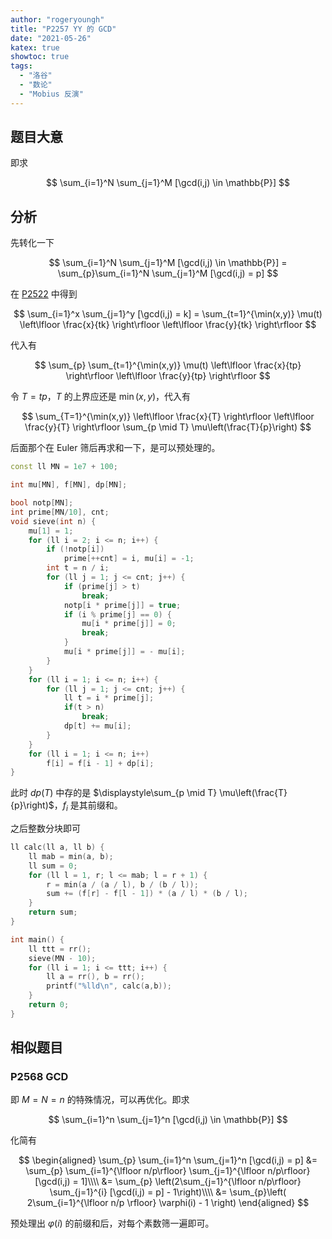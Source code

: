 ```yaml
---
author: "rogeryoungh"
title: "P2257 YY 的 GCD"
date: "2021-05-26"
katex: true
showtoc: true
tags: 
  - "洛谷"
  - "数论"
  - "Mobius 反演"
---
```


## 题目大意

即求

$$
\sum_{i=1}^N \sum_{j=1}^M [\gcd(i,j) \in \mathbb{P}]
$$

## 分析

先转化一下

$$
\sum_{i=1}^N \sum_{j=1}^M [\gcd(i,j) \in \mathbb{P}] = \sum_{p}\sum_{i=1}^N \sum_{j=1}^M [\gcd(i,j) = p]
$$

在 [P2522](../p2522) 中得到

$$
\sum_{i=1}^x \sum_{j=1}^y [\gcd(i,j) = k] = \sum_{t=1}^{\min(x,y)} \mu(t) \left\lfloor \frac{x}{tk} \right\rfloor \left\lfloor \frac{y}{tk} \right\rfloor
$$

代入有

$$
\sum_{p} \sum_{t=1}^{\min(x,y)} \mu(t) \left\lfloor \frac{x}{tp} \right\rfloor \left\lfloor \frac{y}{tp} \right\rfloor
$$

令 $T = tp$，$T$ 的上界应还是 $\min(x,y)$，代入有

$$
\sum_{T=1}^{\min(x,y)}  \left\lfloor \frac{x}{T} \right\rfloor \left\lfloor \frac{y}{T} \right\rfloor \sum_{p \mid T} \mu\left(\frac{T}{p}\right)
$$

后面那个在 Euler 筛后再求和一下，是可以预处理的。

```cpp
const ll MN = 1e7 + 100;

int mu[MN], f[MN], dp[MN];

bool notp[MN];
int prime[MN/10], cnt;
void sieve(int n) {
    mu[1] = 1;
    for (ll i = 2; i <= n; i++) {
        if (!notp[i])
            prime[++cnt] = i, mu[i] = -1;
        int t = n / i;
        for (ll j = 1; j <= cnt; j++) {
            if (prime[j] > t)
                break;
            notp[i * prime[j]] = true;
            if (i % prime[j] == 0) {
                mu[i * prime[j]] = 0;
                break;
            }
            mu[i * prime[j]] = - mu[i];
        }
    }
    for (ll i = 1; i <= n; i++) {
        for (ll j = 1; j <= cnt; j++) {
            ll t = i * prime[j];
            if(t > n)
                break;
            dp[t] += mu[i];
        }
    }
    for (ll i = 1; i <= n; i++)
        f[i] = f[i - 1] + dp[i];
}
```

此时 $dp(T)$ 中存的是 $\displaystyle\sum_{p \mid T} \mu\left(\frac{T}{p}\right)$，$f_i$ 是其前缀和。

之后整数分块即可

```cpp
ll calc(ll a, ll b) {
    ll mab = min(a, b);
    ll sum = 0;
    for (ll l = 1, r; l <= mab; l = r + 1) {
        r = min(a / (a / l), b / (b / l));
        sum += (f[r] - f[l - 1]) * (a / l) * (b / l);
    }
    return sum;
}

int main() {
    ll ttt = rr();
    sieve(MN - 10);
    for (ll i = 1; i <= ttt; i++) {
        ll a = rr(), b = rr();
        printf("%lld\n", calc(a,b));
    }
    return 0;
}
```

## 相似题目

### P2568 GCD

即 $M = N = n$ 的特殊情况，可以再优化。即求

$$
\sum_{i=1}^n \sum_{j=1}^n [\gcd(i,j) \in \mathbb{P}]
$$

化简有

$$
\begin{aligned}
\sum_{p} \sum_{i=1}^n \sum_{j=1}^n [\gcd(i,j) = p] &= \sum_{p} \sum_{i=1}^{\lfloor n/p\rfloor} \sum_{j=1}^{\lfloor n/p\rfloor} [\gcd(i,j) = 1]\\\\ &= \sum_{p} \left(2\sum_{j=1}^{\lfloor n/p\rfloor} \sum_{j=1}^{i} [\gcd(i,j) = p] - 1\right)\\\\ &= \sum_{p}\left( 2\sum_{i=1}^{\lfloor n/p \rfloor} \varphi(i) - 1 \right)
\end{aligned}
$$

预处理出 $\varphi(i)$ 的前缀和后，对每个素数筛一遍即可。
